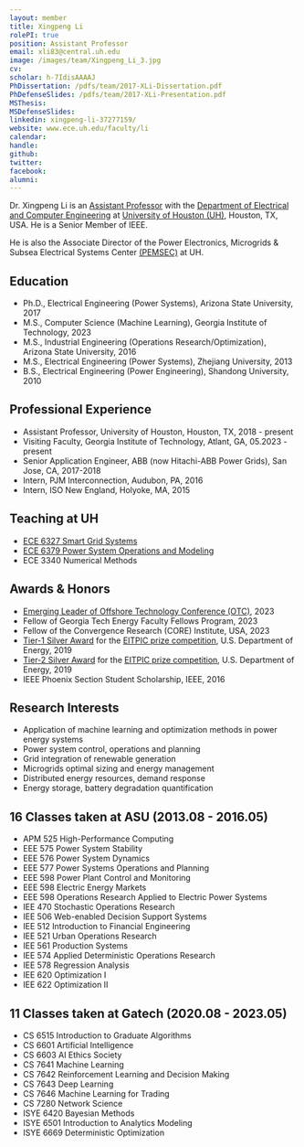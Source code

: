 ```yaml
---
layout: member
title: Xingpeng Li
rolePI: true
position: Assistant Professor
email: xli83@central.uh.edu
image: /images/team/Xingpeng_Li_3.jpg
cv: 
scholar: h-7IdisAAAAJ
PhDissertation: /pdfs/team/2017-XLi-Dissertation.pdf
PhDefenseSlides: /pdfs/team/2017-XLi-Presentation.pdf
MSThesis: 
MSDefenseSlides: 
linkedin: xingpeng-li-37277159/
website: www.ece.uh.edu/faculty/li
calendar: 
handle: 
github: 
twitter: 
facebook: 
alumni: 
---
```


Dr. Xingpeng Li is an <a class="off" href="https://www.ece.uh.edu/faculty/li" target="_blank">Assistant Professor</a> with the <a class="off" href="https://www.ece.uh.edu/" target="_blank">Department of Electrical and Computer Engineering</a> at <a class="off" href="https://www.uh.edu/" target="_blank">University of Houston (UH)</a>, Houston, TX, USA. He is a Senior Member of IEEE.

He is also the Associate Director of the Power Electronics, Microgrids & Subsea Electrical Systems Center <a class="off" href="https://pemses.ece.uh.edu/" target="_blank">(PEMSEC)</a> at UH. 

## Education

* Ph.D., Electrical Engineering (Power Systems), Arizona State University, 2017
* M.S., Computer Science (Machine Learning), Georgia Institute of Technology, 2023
* M.S., Industrial Engineering (Operations Research/Optimization), Arizona State University, 2016
* M.S., Electrical Engineering (Power Systems), Zhejiang University, 2013
* B.S., Electrical Engineering (Power Engineering), Shandong University, 2010


## Professional Experience
* Assistant Professor, University of Houston, Houston, TX, 2018 - present
* Visiting Faculty, Georgia Institute of Technology, Atlant, GA, 05.2023 - present
* Senior Application Engineer, ABB (now Hitachi-ABB Power Grids), San Jose, CA, 2017-2018
* Intern, PJM Interconnection, Audubon, PA, 2016
* Intern, ISO New England, Holyoke, MA, 2015


## Teaching at UH
* <a class="off" href="/resources/ECE6327-SGS/" target="_blank">ECE 6327 Smart Grid Systems</a>
* <a class="off" href="/resources/ECE6379-PSOM/" target="_blank">ECE 6379 Power System Operations and Modeling</a>
* ECE 3340 Numerical Methods

## Awards & Honors
* <a class="" href="https://www.otcnet.org/press-releases/otc-2023-announces-emerging-leaders-class" target="_blank">Emerging Leader of Offshore Technology Conference (OTC)</a>, 2023
* Fellow of Georgia Tech Energy Faculty Fellows Program, 2023
* Fellow of the Convergence Research (CORE) Institute, USA, 2023
* <a class="" href="https://www.energy.gov/oe/articles/eitpic-awardee-profile-university-houston-investigates-resilient-grid-strategies" target="_blank">Tier-1 Silver Award</a> for the <a class="off" href="https://netl.doe.gov/OEElectricityChallenge" target="_blank">EITPIC prize competition</a>, U.S. Department of Energy, 2019
* <a class="" href="https://www.energy.gov/oe/articles/eitpic-awardee-profile-university-houston-investigates-resilient-grid-strategies" target="_blank">Tier-2 Silver Award</a> for the <a class="off" href="https://netl.doe.gov/OEElectricityChallenge" target="_blank">EITPIC prize competition</a>, U.S. Department of Energy, 2019
* IEEE Phoenix Section Student Scholarship, IEEE, 2016


## Research Interests
* Application of machine learning and optimization methods in power energy systems
* Power system control, operations and planning
* Grid integration of renewable generation
* Microgrids optimal sizing and energy management
* Distributed energy resources, demand response 
* Energy storage, battery degradation quantification


## 16 Classes taken at ASU (2013.08 - 2016.05)
* APM 525 High-Performance Computing
* EEE 575 Power System Stability
* EEE 576 Power System Dynamics
* EEE 577 Power Systems Operations and Planning
* EEE 598 Power Plant Control and Monitoring
* EEE 598 Electric Energy Markets
* EEE 598 Operations Research Applied to Electric Power Systems
* IEE 470 Stochastic Operations Research
* IEE 506 Web-enabled Decision Support Systems
* IEE 512 Introduction to Financial Engineering
* IEE 521 Urban Operations Research
* IEE 561 Production Systems
* IEE 574 Applied Deterministic Operations Research
* IEE 578 Regression Analysis
* IEE 620 Optimization I
* IEE 622 Optimization II


## 11 Classes taken at Gatech (2020.08 - 2023.05)
* CS 6515 Introduction to Graduate Algorithms
* CS 6601 Artificial Intelligence
* CS 6603 AI Ethics Society
* CS 7641 Machine Learning
* CS 7642 Reinforcement Learning and Decision Making
* CS 7643 Deep Learning 
* CS 7646 Machine Learning for Trading
* CS 7280 Network Science
* ISYE 6420 Bayesian Methods
* ISYE 6501 Introduction to Analytics Modeling
* ISYE 6669 Deterministic Optimization


